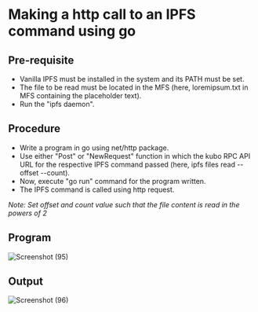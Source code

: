 # Making a http call to an IPFS command using go
## Pre-requisite
- Vanilla IPFS must be installed in the system and its PATH must be set.
- The file to be read must be located in the MFS (here, loremipsum.txt in MFS containing the placeholder text).
- Run the "ipfs daemon".

## Procedure
- Write a program in go using net/http package.
- Use either "Post" or "NewRequest" function in which the kubo RPC API URL for the respective IPFS command passed (here, ipfs files read --offset --count).
- Now, execute "go run" command for the program written.
- The IPFS command is called using http request.

*Note: Set offset and count value such that the file content is read in the powers of 2*


## Program

![Screenshot (95)](https://github.com/gayathrisuresh150501/go-http/assets/77912752/44f152d5-b5b2-46cc-aa8c-f12bd539fb6c)



## Output

![Screenshot (96)](https://github.com/gayathrisuresh150501/go-http/assets/77912752/1330ee7b-f63c-41be-a9e4-a1f2133be54b)
